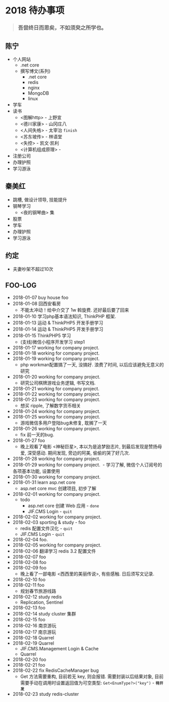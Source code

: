 # 2018 待办事项

> ### 吾尝终日而思矣，不如须臾之所学也。

## 陈宁
- 个人网站
  - .net core
  - 撰写博文(系列)
    - .net core
    - redis
    - nginx
    - MongoDB
    - linux
- 学车
- 读书
  - <图解http> - 上野宣
  - <德川家康> - 山冈庄八
  - <人间失格> - 太宰治 `finish`
  - <苏东坡传> - 林语堂
  - <失控> - 凯文·凯利
  - <计算机组成原理> - 
- 注册公司
- 办理护照
- 学习游泳

## 秦美红

- 跳槽, 做设计领导, 技能提升
- 钢琴学习
  - <夜的钢琴曲> 集
- 股票
- 学车
- 办理护照
- 学习游泳

## 约定

- 夫妻吵架不超过10次


## FOO-LOG

- 2018-01-07 buy house foo
- 2018-01-08 回西安看房
  - 不能太冲动！给中介交了 1w 斡旋费. 还好最后要了回来
- 2018-01-10 学习php基本语法知识, ThinkPHP 框架.
- 2018-01-13 运动 & ThinkPHP5 开发手册学习
- 2018-01-14 运动 & ThinkPHP5 开发手册学习
- 2018-01-15 ThinkPHP5 学习
  - (支线)微信小程序开发学习 step1
- 2018-01-17 working for company project.
- 2018-01-18 working for company project.
- 2018-01-19 working for company project.
  - php workman配置搞了一天, 没搞好. 浪费了时间, 以后应该避免无意义的研究
- 2018-01-20 working for company project.
  - 研究公司棋牌游戏业务逻辑, 书写文档.
- 2018-01-21 working for company project.
- 2018-01-22 working for company project.
- 2018-01-23 working for company project.
  - 想买 ripple, 了解数字货币相关
- 2018-01-24 working for company project.
- 2018-01-25 working for company project.
  - 游戏微信多用户登陆bug未修复, 耽搁了一天
- 2018-01-26 working for company project.
  - fix 前一天的bug.
- 2018-01-27 foo
  - 晚上观看了电影 <神秘巨星>, 本以为是追梦励志片, 到最后发现是赞扬母爱, 深受感动. 期间发现, 旁边的阿美, 偷偷的哭了好几次.
- 2018-01-28 working for company project.
- 2018-01-29 working for company project.
  - 学习了解, 微信个人订阅号的各项基本功能, 设置使用
- 2018-01-30 working for company project.
- 2018-01-31 learn asp.net core
  - asp.net core mvc 创建项目, 初步了解
- 2018-02-01 working for company project.
  - todo
    - asp.net core 创建 Web 应用 - `done`
    - JIF.CMS Login - `quit`
- 2018-02-02 working for company project.
- 2018-02-03 sporting & study - foo
  - redis 配置文件汉化 - `quit`
  - JIF.CMS Login - `quit`
- 2018-02-04 foo.
- 2018-02-05 working for company project.
- 2018-02-06 翻译学习 redis 3.2 配置文件
- 2018-02-07 foo
- 2018-02-08 foo
- 2018-02-09 foo
  - 晚上看了一部电影 <西西里的美丽传说>, 有些感触. 日后须写文记录.
- 2018-02-10 foo
- 2018-02-11 foo
  - 规划春节旅游线路
- 2018-02-12 study redis
  - Replication, Sentinel
- 2018-02-13 foo
- 2018-02-14 study cluster 集群
- 2018-02-15 foo
- 2018-02-16 南京游玩
- 2018-02-17 南京游玩
- 2018-02-18 Quarrel
- 2018-02-19 Quarrel
  - JIF.CMS.Management Login & Cache
  - Quarrel
- 2018-02-20 foo
- 2018-02-21 foo
- 2018-02-22 fix RedisCacheManager bug
  - Get<T> 方法需要重构, 目前若无 key, 则会报错. 需要封装以后结果对象, 目前需要手动在调用时设置返回值为可空类型: `Get<EnumType?>("key")` - **`待开发`**
- 2018-02-23 study redis-cluster


  
  
